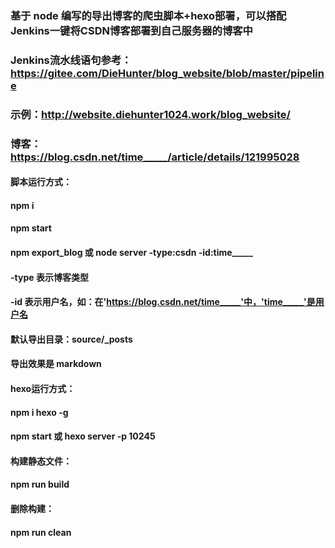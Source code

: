 <!--
 * @Author: Hunter
 * @Date: 2021-12-31 15:29:21
 * @LastEditTime: 2021-12-31 15:37:43
 * @LastEditors: Hunter
 * @Description: 
 * @FilePath: \Blog\README.md
 * 可以输入预定的版权声明、个性签名、空行等
-->

### 基于 node 编写的导出博客的爬虫脚本+hexo部署，可以搭配Jenkins一键将CSDN博客部署到自己服务器的博客中
### Jenkins流水线语句参考：https://gitee.com/DieHunter/blog_website/blob/master/pipeline
### 示例：http://website.diehunter1024.work/blog_website/
### 博客：https://blog.csdn.net/time_____/article/details/121995028
#### 脚本运行方式：
#### npm i
#### npm start
#### npm export_blog 或 node server -type:csdn -id:time_____
#### -type 表示博客类型
#### -id 表示用户名，如：在'https://blog.csdn.net/time_____'中，'time_____'是用户名
#### 默认导出目录：source/_posts
#### 导出效果是 markdown

#### hexo运行方式：
#### npm i hexo -g
#### npm start 或 hexo server -p 10245
#### 构建静态文件：
#### npm run build
#### 删除构建：
#### npm run clean
